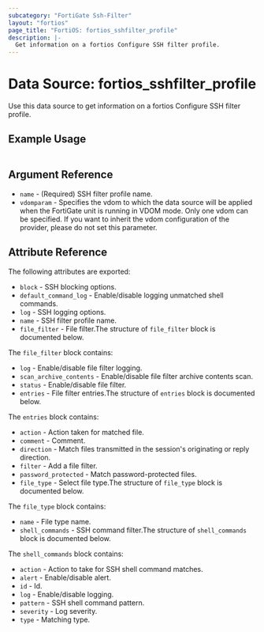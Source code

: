 ```yaml
---
subcategory: "FortiGate Ssh-Filter"
layout: "fortios"
page_title: "FortiOS: fortios_sshfilter_profile"
description: |-
  Get information on a fortios Configure SSH filter profile.
---
```


# Data Source: fortios_sshfilter_profile
Use this data source to get information on a fortios Configure SSH filter profile.


## Example Usage

```hcl

```

## Argument Reference

* `name` - (Required) SSH filter profile name.
* `vdomparam` - Specifies the vdom to which the data source will be applied when the FortiGate unit is running in VDOM mode. Only one vdom can be specified. If you want to inherit the vdom configuration of the provider, please do not set this parameter.

## Attribute Reference

The following attributes are exported:

* `block` - SSH blocking options.
* `default_command_log` - Enable/disable logging unmatched shell commands.
* `log` - SSH logging options.
* `name` - SSH filter profile name.
* `file_filter` - File filter.The structure of `file_filter` block is documented below.

The `file_filter` block contains:

* `log` - Enable/disable file filter logging.
* `scan_archive_contents` - Enable/disable file filter archive contents scan.
* `status` - Enable/disable file filter.
* `entries` - File filter entries.The structure of `entries` block is documented below.

The `entries` block contains:

* `action` - Action taken for matched file.
* `comment` - Comment.
* `direction` - Match files transmitted in the session's originating or reply direction.
* `filter` - Add a file filter.
* `password_protected` - Match password-protected files.
* `file_type` - Select file type.The structure of `file_type` block is documented below.

The `file_type` block contains:

* `name` - File type name.
* `shell_commands` - SSH command filter.The structure of `shell_commands` block is documented below.

The `shell_commands` block contains:

* `action` - Action to take for SSH shell command matches.
* `alert` - Enable/disable alert.
* `id` - Id.
* `log` - Enable/disable logging.
* `pattern` - SSH shell command pattern.
* `severity` - Log severity.
* `type` - Matching type.
